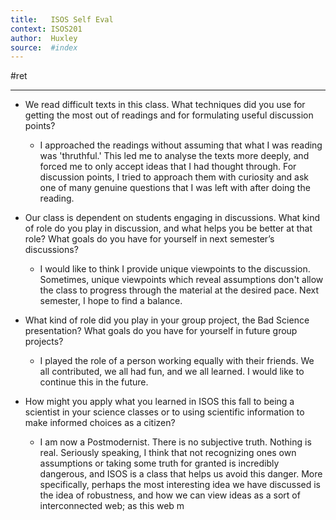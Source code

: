 ```yaml
---
title:   ISOS Self Eval
context: ISOS201
author:  Huxley
source:  #index
---
```


#ret 

---




- We read difficult texts in this class. What techniques did you use for getting the most out of readings and for formulating useful discussion points?
	- I approached the readings without assuming that what I was reading was 'thruthful.' This led me to analyse the texts more deeply, and forced me to only accept ideas that I had thought through. For discussion points, I tried to approach them with curiosity and ask one of many genuine questions that I was left with after doing the reading. 

- Our class is dependent on students engaging in discussions. What kind of role do you play in discussion, and what helps you be better at that role? What goals do you have for yourself in next semester’s discussions?
	- I would like to think I provide unique viewpoints to the discussion. Sometimes, unique viewpoints which reveal assumptions don't allow the class to progress through the material at the desired pace. Next semester, I hope to find a balance. 
	
- What kind of role did you play in your group project, the Bad Science presentation? What goals do you have for yourself in future group projects?
	- I played the role of a person working equally with their friends. We all contributed, we all had fun, and we all learned. I would like to continue this in the future. 

- How might you apply what you learned in ISOS this fall to being a scientist in your science classes or to using scientific information to make informed choices as a citizen?
	- I am now a Postmodernist. There is no subjective truth. Nothing is real. Seriously speaking, I think that not recognizing ones own assumptions or taking some truth for granted is incredibly dangerous, and ISOS is a class that helps us avoid this danger. More specifically, perhaps the most interesting idea we have discussed is the idea of robustness, and how we can view ideas as a sort of interconnected web; as this web m



